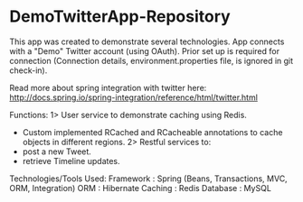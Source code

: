 # DemoTwitterApp-Repository
This app was created to demonstrate several technologies. App connects with a "Demo" Twitter account (using OAuth). Prior set up is required for connection (Connection details, environment.properties file, is ignored in git check-in).

Read more about spring integration with twitter here:
http://docs.spring.io/spring-integration/reference/html/twitter.html

Functions:
1> User service to demonstrate caching using Redis.
 - Custom implemented RCached and RCacheable annotations to cache objects in different regions.
2> Restful services to:
 - post a new Tweet.
 - retrieve Timeline updates.

Technologies/Tools Used:
Framework	: Spring (Beans, Transactions, MVC, ORM, Integration)
ORM			: Hibernate
Caching		: Redis
Database	: MySQL

